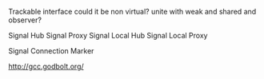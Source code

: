 Trackable interface
	could it be non virtual?
	unite with weak and shared and observer?

Signal Hub
Signal Proxy
Signal Local Hub
Signal Local Proxy

Signal Connection Marker


http://gcc.godbolt.org/